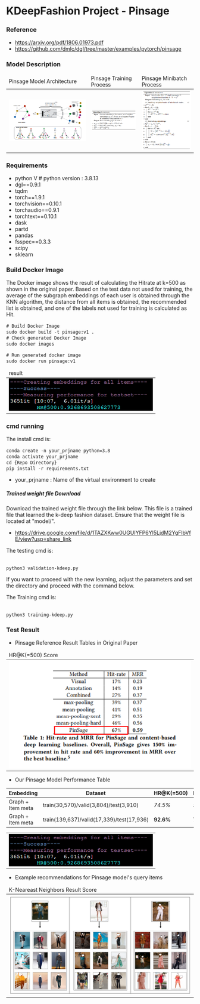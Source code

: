 # KDeepFashion Project - Pinsage 

### Reference
- https://arxiv.org/pdf/1806.01973.pdf
- https://github.com/dmlc/dgl/tree/master/examples/pytorch/pinsage


### Model Description 
<table>
    <thead>
        <tr>
            <td>Pinsage Model Architecture</td>
            <td>Pinsage Training Process</td>
            <td>Pinsage Minibatch Process</td>
        </tr>
    </thead>
    <tbody>
        <tr>
            <td><img src="https://github.com/hyunyongPark/KDeep_Recommendation/blob/main/img/architecture.PNG"/></td>
            <td><img src="https://github.com/hyunyongPark/KDeep_Recommendation/blob/main/img/architecture2.PNG"/></td>
            <td><img src="https://github.com/hyunyongPark/KDeep_Recommendation/blob/main/img/architecture3.PNG"/></td>
        </tr>
    </tbody>
</table>



### Requirements
- python V  # python version : 3.8.13
- dgl==0.9.1
- tqdm
- torch==1.9.1
- torchvision==0.10.1
- torchaudio==0.9.1
- torchtext==0.10.1
- dask
- partd
- pandas
- fsspec==0.3.3
- scipy
- sklearn


### Build Docker Image
The Docker image shows the result of calculating the Hitrate at k=500 as shown in the original paper. 
Based on the test data not used for training, the average of the subgraph embeddings of each user is obtained through the KNN algorithm, the distance from all items is obtained, the recommended list is obtained, and one of the labels not used for training is calculated as Hit.
```
# Build Docker Image
sudo docker build -t pinsage:v1 .
# Check generated Docker Image
sudo docker images
```

```
# Run generated docker image
sudo docker run pinsage:v1
```

<table>
    <thead>
        <tr>
            <td>result</td>
        </tr>
    </thead>
    <tbody>
        <tr>
            <td><img src="https://github.com/hyunyongPark/KDeep_Recommendation/blob/main/img/performance_k500.PNG"/></td>
        </tr>
    </tbody>
</table>



### cmd running

The install cmd is:
```
conda create -n your_prjname python=3.8
conda activate your_prjname
cd {Repo Directory}
pip install -r requirements.txt
```
- your_prjname : Name of the virtual environment to create


##### Trained weight file Download 
Download the trained weight file through the link below.
This file is a trained file that learned the k-deep fashion dataset.
Ensure that the weight file is located at "model/".
- https://drive.google.com/file/d/1TAZXKww0UGUIYFP6Yl5LjdM2YgFlbVfE/view?usp=share_link

The testing cmd is: 
```

python3 validation-kdeep.py 

```

If you want to proceed with the new learning, adjust the parameters and set the directory and proceed with the command below.

The Training cmd is:
```

python3 training-kdeep.py 

```


### Test Result
- Pinsage Reference Result Tables in Original Paper
<table>
    <thead>
        <tr>
            <td>HR@K(=500) Score</td>
        </tr>
    </thead>
    <tbody>
        <tr>
            <td><img src="https://github.com/hyunyongPark/KDeep_Recommendation/blob/main/img/performance_paper.PNG"/></td>
        </tr>
    </tbody>
</table>


- Our Pinsage Model Performance Table

|Embedding|Dataset|HR@K(=500)|HR@K(=50)|HR@K(=30)|
|---|---|---|---|---|
|Graph + Item meta|train(30,570)/valid(3,804)/test(3,910)|*74.5%*|*54.8%*|*38.2%*|
|Graph + Item meta|train(139,637)/valid(17,339)/test(17,936)|**92.6%**|**74.8%**|**49.6%**|

<table>
    </thead>
    <tbody>
        <tr>
            <td><img src="https://github.com/hyunyongPark/KDeep_Recommendation/blob/main/img/performance_k500.PNG"/></td>
        </tr>
    </tbody>
</table>

- Example recommendations for Pinsage model's query items
<table>
    <thead>
        <tr>
            <td>K-Neareast Neighbors Result Score</td>
        </tr>
    </thead>
    <tbody>
        <tr>
            <td><img src="https://github.com/hyunyongPark/KDeep_Recommendation/blob/main/img/example1.png"/></td>
        </tr>
    </tbody>
</table>
